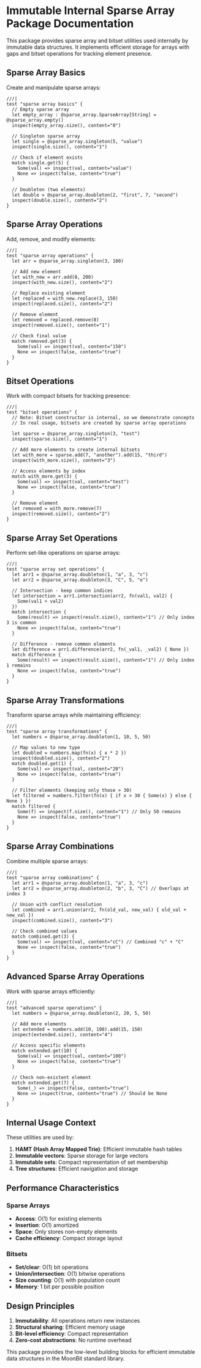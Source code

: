 # Immutable Internal Sparse Array Package Documentation

This package provides sparse array and bitset utilities used internally by immutable data structures. It implements efficient storage for arrays with gaps and bitset operations for tracking element presence.

## Sparse Array Basics

Create and manipulate sparse arrays:

```moonbit
///|
test "sparse array basics" {
  // Empty sparse array
  let empty_array : @sparse_array.SparseArray[String] = @sparse_array.empty()
  inspect(empty_array.size(), content="0")

  // Singleton sparse array
  let single = @sparse_array.singleton(5, "value")
  inspect(single.size(), content="1")

  // Check if element exists
  match single.get(5) {
    Some(val) => inspect(val, content="value")
    None => inspect(false, content="true")
  }

  // Doubleton (two elements)
  let double = @sparse_array.doubleton(2, "first", 7, "second")
  inspect(double.size(), content="2")
}
```

## Sparse Array Operations

Add, remove, and modify elements:

```moonbit
///|
test "sparse array operations" {
  let arr = @sparse_array.singleton(3, 100)

  // Add new element
  let with_new = arr.add(8, 200)
  inspect(with_new.size(), content="2")

  // Replace existing element
  let replaced = with_new.replace(3, 150)
  inspect(replaced.size(), content="2")

  // Remove element
  let removed = replaced.remove(8)
  inspect(removed.size(), content="1")

  // Check final value
  match removed.get(3) {
    Some(val) => inspect(val, content="150")
    None => inspect(false, content="true")
  }
}
```

## Bitset Operations

Work with compact bitsets for tracking presence:

```moonbit
///|
test "bitset operations" {
  // Note: Bitset constructor is internal, so we demonstrate concepts
  // In real usage, bitsets are created by sparse array operations

  let sparse = @sparse_array.singleton(3, "test")
  inspect(sparse.size(), content="1")

  // Add more elements to create internal bitsets
  let with_more = sparse.add(7, "another").add(15, "third")
  inspect(with_more.size(), content="3")

  // Access elements by index
  match with_more.get(3) {
    Some(val) => inspect(val, content="test")
    None => inspect(false, content="true")
  }

  // Remove element
  let removed = with_more.remove(7)
  inspect(removed.size(), content="2")
}
```

## Sparse Array Set Operations

Perform set-like operations on sparse arrays:

```moonbit
///|
test "sparse array set operations" {
  let arr1 = @sparse_array.doubleton(1, "a", 3, "c")
  let arr2 = @sparse_array.doubleton(3, "C", 5, "e")

  // Intersection - keep common indices
  let intersection = arr1.intersection(arr2, fn(val1, val2) {
    Some(val1 + val2)
  })
  match intersection {
    Some(result) => inspect(result.size(), content="1") // Only index 3 is common
    None => inspect(false, content="true")
  }

  // Difference - remove common elements
  let difference = arr1.difference(arr2, fn(_val1, _val2) { None })
  match difference {
    Some(result) => inspect(result.size(), content="1") // Only index 1 remains
    None => inspect(false, content="true")
  }
}
```

## Sparse Array Transformations

Transform sparse arrays while maintaining efficiency:

```moonbit
///|
test "sparse array transformations" {
  let numbers = @sparse_array.doubleton(1, 10, 5, 50)

  // Map values to new type
  let doubled = numbers.map(fn(x) { x * 2 })
  inspect(doubled.size(), content="2")
  match doubled.get(1) {
    Some(val) => inspect(val, content="20")
    None => inspect(false, content="true")
  }

  // Filter elements (keeping only those > 30)
  let filtered = numbers.filter(fn(x) { if x > 30 { Some(x) } else { None } })
  match filtered {
    Some(f) => inspect(f.size(), content="1") // Only 50 remains
    None => inspect(false, content="true")
  }
}
```

## Sparse Array Combinations

Combine multiple sparse arrays:

```moonbit
///|
test "sparse array combinations" {
  let arr1 = @sparse_array.doubleton(1, "a", 3, "c")
  let arr2 = @sparse_array.doubleton(2, "b", 3, "C") // Overlaps at index 3

  // Union with conflict resolution
  let combined = arr1.union(arr2, fn(old_val, new_val) { old_val + new_val })
  inspect(combined.size(), content="3")

  // Check combined values
  match combined.get(3) {
    Some(val) => inspect(val, content="cC") // Combined "c" + "C"
    None => inspect(false, content="true")
  }
}
```

## Advanced Sparse Array Operations

Work with sparse arrays efficiently:

```moonbit
///|
test "advanced sparse operations" {
  let numbers = @sparse_array.doubleton(2, 20, 5, 50)

  // Add more elements
  let extended = numbers.add(10, 100).add(15, 150)
  inspect(extended.size(), content="4")

  // Access specific elements
  match extended.get(10) {
    Some(val) => inspect(val, content="100")
    None => inspect(false, content="true")
  }

  // Check non-existent element
  match extended.get(7) {
    Some(_) => inspect(false, content="true")
    None => inspect(true, content="true") // Should be None
  }
}
```

## Internal Usage Context

These utilities are used by:

1. **HAMT (Hash Array Mapped Trie)**: Efficient immutable hash tables
2. **Immutable vectors**: Sparse storage for large vectors
3. **Immutable sets**: Compact representation of set membership
4. **Tree structures**: Efficient navigation and storage

## Performance Characteristics

### Sparse Arrays
- **Access**: O(1) for existing elements
- **Insertion**: O(1) amortized
- **Space**: Only stores non-empty elements
- **Cache efficiency**: Compact storage layout

### Bitsets
- **Set/clear**: O(1) bit operations
- **Union/intersection**: O(1) bitwise operations
- **Size counting**: O(1) with population count
- **Memory**: 1 bit per possible position

## Design Principles

1. **Immutability**: All operations return new instances
2. **Structural sharing**: Efficient memory usage
3. **Bit-level efficiency**: Compact representation
4. **Zero-cost abstractions**: No runtime overhead

This package provides the low-level building blocks for efficient immutable data structures in the MoonBit standard library.



